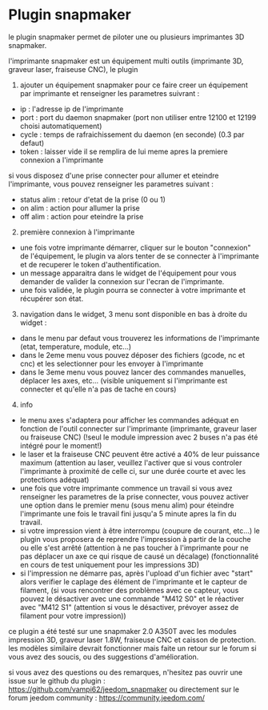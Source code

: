 # Plugin snapmaker

le plugin snapmaker permet de piloter une ou plusieurs imprimantes 3D snapmaker.

l'imprimante snapmaker est un équipement multi outils (imprimante 3D, graveur laser, fraiseuse CNC), le plugin

1) ajouter un équipement snapmaker
pour ce faire creer un équipement par imprimante et renseigner les parametres suivrant :
- ip : l'adresse ip de l'imprimante
- port : port du daemon snapmaker (port non utiliser entre 12100 et 12199 choisi automatiquement)
- cycle : temps de rafraichissement du daemon (en seconde) (0.3 par defaut)
- token : laisser vide il se remplira de lui meme apres la premiere connexion a l'imprimante

si vous disposez d'une prise connecter pour allumer et eteindre l'imprimante, vous pouvez renseigner les parametres suivant :
- status alim : retour d'etat de la prise (0 ou 1)
- on alim : action pour allumer la prise
- off alim : action pour eteindre la prise


2) première connexion à l'imprimante
- une fois votre imprimante démarrer, cliquer sur le bouton "connexion" de l'équipement, le plugin va alors tenter de se connecter à l'imprimante et de recuperer le token d'authentification.
- un message apparaitra dans le widget de l'équipement pour vous demander de valider la connexion sur l'ecran de l'imprimante.
- une fois validée, le plugin pourra se connecter à votre imprimante et récupérer son état.
 
3) navigation dans le widget, 3 menu sont disponible en bas à droite du widget :
- dans le menu par defaut vous trouverez les informations de l'imprimante (etat, temperature, module, etc...)
- dans le 2eme menu vous pouvez déposer des fichiers (gcode, nc et cnc) et les selectionner pour les envoyer à l'imprimante
- dans le 3eme menu vous pouvez lancer des commandes manuelles, déplacer les axes, etc... (visible uniquement si l'imprimante est connecter et qu'elle n'a pas de tache en cours)

4) info
- le menu axes s'adaptera pour afficher les commandes adéquat en fonction de l'outil connecter sur l'imprimante (imprimante, graveur laser ou fraiseuse CNC) (!seul le module impression avec 2 buses n'a pas été intégré pour le moment!)
- le laser et la fraiseuse CNC peuvent être activé a 40% de leur puissance maximum (attention au laser, veuillez l'activer que si vous controler l'imprimante à proximité de celle ci, sur une durée courte et avec les protections adéquat)
- une fois que votre imprimante commence un travail si vous avez renseigner les parametres de la prise connecter, vous pouvez activer une option dans le premier menu (sous menu alim) pour éteindre l'imprimante une fois le travail fini jusqu'a 5 minute apres la fin du travail.
- si votre impression vient à être interrompu (coupure de courant, etc...) le plugin vous proposera de reprendre l'impression à partir de la couche ou elle s'est arrêté (attention à ne pas toucher à l'imprimante pour ne pas déplacer un axe ce qui risque de causé un décalage) (fonctionnalité en cours de test uniquement pour les impressions 3D)
- si l'impression ne démarre pas, après l'upload d'un fichier avec "start" alors verifier le caplage des élément de l'imprimante et le capteur de filament, (si vous rencontrer des problèmes avec ce capteur, vous pouvez le désactiver avec une commande "M412 S0" et le réactiver avec "M412 S1" (attention si vous le désactiver, prévoyer assez de filament pour votre impression))

ce plugin a été testé sur une snapmaker 2.0 A350T avec les modules impression 3D, graveur laser 1.8W, fraiseuse CNC et caisson de protection.
les modèles similaire devrait fonctionner mais faite un retour sur le forum si vous avez des soucis, ou des suggestions d'amélioration.

si vous avez des questions ou des remarques, n'hesitez pas ouvrir une issue sur le github du plugin : https://github.com/vampi62/jeedom_snapmaker
ou directement sur le forum jeedom community : https://community.jeedom.com/